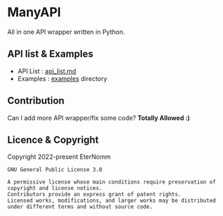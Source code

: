 # ManyAPI
All in one API wrapper written in Python.

## API list & Examples
- API List : [api_list.md](https://github.com/EterNomm/ManyAPI/blob/main/api_list.md)
- Examples : [examples](https://github.com/EterNomm/ManyAPI/tree/main/examples) directory

## Contribution
Can I add more API wrapper/fix some code? **Totally Allowed :)**

## Licence & Copyright
Copyright 2022-present EterNomm
```
GNU General Public License 3.0

A permissive license whose main conditions require preservation of copyright and license notices.
Contributors provide an express grant of patent rights.
Licensed works, modifications, and larger works may be distributed under different terms and without source code.
```

